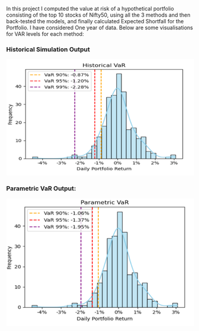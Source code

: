 In this project I computed the value at risk of a hypothetical portfolio consisting of the top 10 stocks of Nifty50, using all the 3 methods and then back-tested the models, 
and finally calculated Expected Shortfall for the Portfolio.
I have considered One year of data.
Below are some visualisations for VAR levels for each method:

### Historical Simulation Output
![Historical VaR](https://github.com/UMajumder/VaR_Modelling_and_Backtesting/blob/main/Historical.png)

### Parametric VaR Output:
![Parametric VaR](https://github.com/UMajumder/VaR_Modelling_and_Backtesting/blob/main/Parametric.png)


